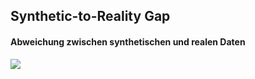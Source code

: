 ## Synthetic-to-Reality Gap

#### Abweichung zwischen synthetischen und realen Daten

<img src="assets/syntoreal_gap.webp" data-source="https://arxiv.org/pdf/2203.02069" data-text="Synthetic-to-Reality Gap"/>
